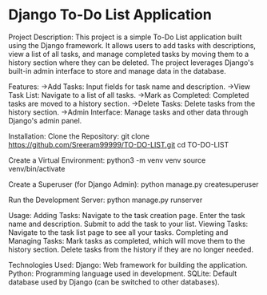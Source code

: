# Django To-Do List Application

Project Description:
This project is a simple To-Do List application built using the Django framework. It allows users to add tasks with descriptions, view a list of all tasks, and manage completed tasks by moving them to a history section where they can be deleted. The project leverages Django's built-in admin interface to store and manage data in the database.

Features:
    ->Add Tasks: Input fields for task name and description.
    ->View Task List: Navigate to a list of all tasks.
    ->Mark as Completed: Completed tasks are moved to a history section.
    ->Delete Tasks: Delete tasks from the history section.
    ->Admin Interface: Manage tasks and other data through Django's admin panel.

Installation:
Clone the Repository:
  git clone https://github.com/Sreeram99999/TO-DO-LIST.git
  cd TO-DO-LIST
  
Create a Virtual Environment:
  python3 -m venv venv
  source venv/bin/activate
  
Create a Superuser (for Django Admin):
  python manage.py createsuperuser
  
Run the Development Server:
  python manage.py runserver


    
Usage:
    Adding Tasks:
        Navigate to the task creation page.
        Enter the task name and description.
        Submit to add the task to your list.
    Viewing Tasks:
        Navigate to the task list page to see all your tasks.
    Completing and Managing Tasks:
        Mark tasks as completed, which will move them to the history section.
        Delete tasks from the history if they are no longer needed.

Technologies Used:
    Django: Web framework for building the application.
    Python: Programming language used in development.
    SQLite: Default database used by Django (can be switched to other databases).
